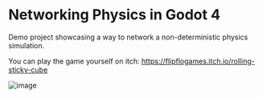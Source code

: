 # Networking Physics in Godot 4

Demo project showcasing a way to network a non-deterministic physics simulation.

You can play the game yourself on itch:
https://flipflogames.itch.io/rolling-sticky-cube

![image](https://github.com/user-attachments/assets/106f1e0d-ae54-4316-994c-f869d9287a58)

